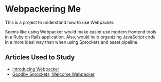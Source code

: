# Webpackering Me

This is a project to understand how to use Webpacker.

Seems like using Webpacker would make easier use modern frontend tools in a Ruby on Rails application. Also, would help organizing JavaScript code in a more ideal way than when using Sprockets and asset pipeline.

## Articles Used to Study

- [Introducing Webpacker](https://medium.com/statuscode/introducing-webpacker-7136d66cddfb)
- [Goodby Sprockets, Welcome Webpacker](https://medium.com/@coorasse/goodbye-sprockets-welcome-webpacker-3-0-ff877fb8fa79)